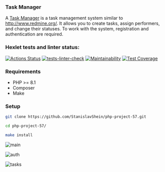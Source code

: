 ### Task Manager
A [Task Manager](https://php-project-57-production-f0aa.up.railway.app/) is a task management system similar to http://www.redmine.org/. It allows you to create tasks, assign performers, and change their statuses. To work with the system, registration and authentication are required.


### Hexlet tests and linter status:
[![Actions Status](https://github.com/StanislavShein/php-project-57/workflows/hexlet-check/badge.svg)](https://github.com/StanislavShein/php-project-57/actions)
[![tests-linter-check](https://github.com/StanislavShein/php-project-57/actions/workflows/tests-linter-check.yml/badge.svg)](https://github.com/StanislavShein/php-project-57/actions/workflows/tests-linter-check.yml)
[![Maintainability](https://api.codeclimate.com/v1/badges/581c1ca3975b1b9cb350/maintainability)](https://codeclimate.com/github/StanislavShein/php-project-57/maintainability)
[![Test Coverage](https://api.codeclimate.com/v1/badges/581c1ca3975b1b9cb350/test_coverage)](https://codeclimate.com/github/StanislavShein/php-project-57/test_coverage)

### Requirements

* PHP >= 8.1
* Composer
* Make

### Setup

```sh
git clone https://github.com/StanislavShein/php-project-57.git
```
```sh
cd php-project-57/
```
```sh
make install
```

![main](https://i.imgur.com/1o2ZPRc.png)

![auth](https://i.imgur.com/XCrgbf6.png)

![tasks](https://i.imgur.com/ClnaHqy.png)